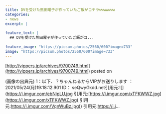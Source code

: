 ```yaml
---
title: DVを受けた熊田曜子が作っていたご飯がコチラwwwwwww
categories:
- news
excerpt: |
  
feature_text: |
  ## DVを受けた熊田曜子が作っていたご飯がコ...
  
feature_image: "https://picsum.photos/2560/600?image=733"
image: "https://picsum.photos/2560/600?image=733"
---
```


[http://vippers.jp/archives/9700749.html](http://vippers.jp/archives/9700749.html)
posted on 

<!--more-->

(画像の出典元) 1：以下、？ちゃんねるからVIPがお送りします ： 2021/05/24(月)19:18:12.901 ID： seQwyGkdd.net引用元:![](https://i.imgur.com/ebNipLU.jpg 引用元:[https://i.imgur.com/xTFKWWZ.jpg](https://i.imgur.com/xTFKWWZ.jpg) 引用元:[https://i.imgur.com/VqnWuBz.jpg)](https://i.imgur.com/VqnWuBz.jpg)) 引用元:https://i.i...
